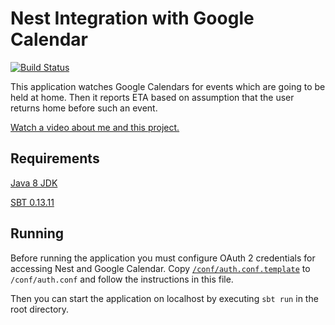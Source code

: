 # Nest Integration with Google Calendar

[![Build Status](https://travis-ci.org/vkorenev/google-cal-nest-integration.svg?branch=master)](https://travis-ci.org/vkorenev/google-cal-nest-integration)

This application watches Google Calendars for events which are going to be held at home.
Then it reports ETA based on assumption that the user returns home before such an event.

[Watch a video about me and this project.](https://drive.google.com/open?id=0B7C4Dv0LZpYRWGZJcWhvRFotTVE)

## Requirements

[Java 8 JDK](http://www.oracle.com/technetwork/java/javase/downloads/index.html)

[SBT 0.13.11](http://www.scala-sbt.org/download.html)

## Running

Before running the application you must configure OAuth 2 credentials for accessing Nest and Google Calendar.
Copy [`/conf/auth.conf.template`](conf/auth.conf.template) to `/conf/auth.conf` and follow the instructions in this file.

Then you can start the application on localhost by executing `sbt run` in the root directory.
